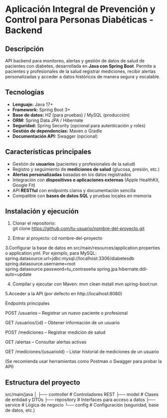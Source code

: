 # Aplicación Integral de Prevención y Control para Personas Diabéticas - Backend

## Descripción
API backend para monitoreo, alertas y gestión de datos de salud de pacientes con diabetes, desarrollada en **Java con Spring Boot**. Permite a pacientes y profesionales de la salud registrar mediciones, recibir alertas personalizadas y acceder a datos históricos de manera segura y escalable.

## Tecnologías
- **Lenguaje:** Java 17+  
- **Framework:** Spring Boot 3+  
- **Base de datos:** H2 (para pruebas) / MySQL (producción)  
- **ORM:** Spring Data JPA / Hibernate  
- **Seguridad:** Spring Security (opcional para autenticación y roles)  
- **Gestión de dependencias:** Maven o Gradle  
- **Documentación API:** Swagger (opcional)

## Características principales
- Gestión de **usuarios** (pacientes y profesionales de la salud)  
- Registro y seguimiento de **mediciones de salud** (glucosa, presión, etc.)  
- **Alertas personalizadas** basadas en los datos registrados  
- Integración con **dispositivos o aplicaciones externas** (Apple HealthKit, Google Fit)  
- API **RESTful** con endpoints claros y documentación sencilla  
- Compatible con **bases de datos SQL** y pruebas locales en memoria  

## Instalación y ejecución

1. Clonar el repositorio:  
git clone https://github.com/tu-usuario/nombre-del-proyecto.git

2. Entrar al proyecto:
cd nombre-del-proyecto

3.Configurar la base de datos en src/main/resources/application.properties o application.yml. Por ejemplo, para MySQL:
spring.datasource.url=jdbc:mysql://localhost:3306/diabetesdb
spring.datasource.username=root
spring.datasource.password=tu_contraseña
spring.jpa.hibernate.ddl-auto=update

4. Compilar y ejecutar con Maven:
mvn clean install
mvn spring-boot:run


5.Acceder a la API (por defecto en http://localhost:8080)


Endpoints principales


POST /usuarios – Registrar un nuevo paciente o profesional


GET /usuarios/{id} – Obtener información de un usuario


POST /mediciones – Registrar medición de salud


GET /alertas – Consultar alertas activas


GET /mediciones/{usuarioId} – Listar historial de mediciones de un usuario


(Se recomienda usar herramientas como Postman o Swagger para probar la API)


## Estructura del proyecto


src/main/java
│
├── controller     # Controladores REST
├── model          # Clases de entidad y DTOs
├── repository     # Interfaces para acceso a datos
├── service        # Lógica de negocio
└── config         # Configuración (seguridad, base de datos, etc.)


